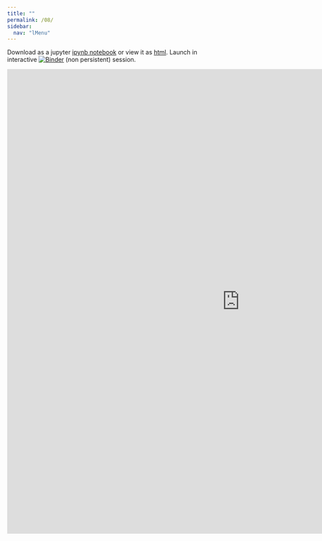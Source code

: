```yaml
---
title: ""
permalink: /08/
sidebar:
  nav: "lMenu"
---
```


Download as a jupyter [ipynb notebook](https://datascience-intro.github.io/1MS041-2021/lectures/08.ipynb) or view it as [html](https://datascience-intro.github.io/1MS041-2021/lectures/08.html).
Launch in interactive <a  href="https://mybinder.org/v2/gh/datascience-intro/1MS041-2021/gh-pages?filepath=lectures%2F08.ipynb" target="_blank"><img src="https://mybinder.org/badge_logo.svg" alt="Binder"></a> (non persistent) session.

<iframe src="https://datascience-intro.github.io/1MS041-2021/lectures/08.html" width="1080" height="1080" frameborder="0"></iframe>

    